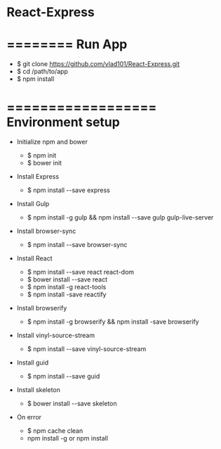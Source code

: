 # React-Express

========
Run App
========

- $ git clone https://github.com/vlad101/React-Express.git
- $ cd /path/to/app
- $ npm install

==================
Environment setup
==================

- Initialize npm and bower
	- $ npm init
	- $ bower init

- Install Express
	- $ npm install --save express

- Install Gulp
	- $ npm install -g gulp && npm install --save gulp  gulp-live-server

- Install browser-sync
	- $ npm install --save browser-sync

- Install React
	- $ npm install --save react react-dom
	- $ bower install --save react
	- $ npm install -g react-tools
	- $ npm install -save reactify


- Install browserify
	- $ npm install -g browserify && npm install -save browserify

- Install vinyl-source-stream
	- $ npm install --save vinyl-source-stream

- Install guid
	- $ npm install --save guid

- Install skeleton
	- $ bower install --save skeleton

- On error
	- $ npm cache clean
	- npm install -g <package> or npm install <package>